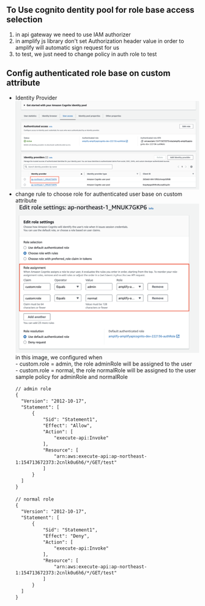 ## To Use cognito dentity pool for role base access selection
1. in api gateway we need to use IAM authorizer
2. in amplify js library don't set Authorization header value in order to amplify will automatic sign request for us
3. to test, we just need to change policy in auth role to test

## Config authenticated role base on custom attribute
- Identity Provider
  ![image](./images/identity.png)
- change rule to choose role for authenticated user base on custom attribute
  ![image](./images/assignment_rule.png)
  in this image, we configured when  
                                    - custom.role = admin, the role adminRole will be assigned to the user  
                                    - custom.role = normal, the role normalRole will be assigned to the user
  sample policy for adminRole and normalRole
  ````
  // admin role
  {
    "Version": "2012-10-17",
    "Statement": [
        {
            "Sid": "Statement1",
            "Effect": "Allow",
            "Action": [
                "execute-api:Invoke"
            ],
            "Resource": [
                "arn:aws:execute-api:ap-northeast-1:154713672373:2cnlk0u6h6/*/GET/test"
            ]
        }
    ]
  }

  // normal role
  {
    "Version": "2012-10-17",
    "Statement": [
        {
            "Sid": "Statement1",
            "Effect": "Deny",
            "Action": [
                "execute-api:Invoke"
            ],
            "Resource": [
                "arn:aws:execute-api:ap-northeast-1:154713672373:2cnlk0u6h6/*/GET/test"
            ]
        }
    ]
  }
  ````
  
